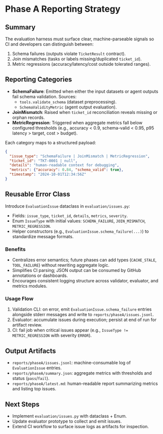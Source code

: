 # Phase A Reporting Strategy

## Summary
The evaluation harness must surface clear, machine-parseable signals so CI and developers can distinguish between:
1. Schema failures (outputs violate `TicketResult` contract).
2. Join mismatches (tasks or labels missing/duplicated `ticket_id`).
3. Metric regressions (accuracy/latency/cost outside tolerated ranges).

## Reporting Categories
- **SchemaFailure**: Emitted when either the input datasets or agent outputs fail schema validation. Sources:
  - `tools.validate_schema` (dataset preprocessing).
  - `SchemaValidityMetric` (agent output evaluation).
- **JoinMismatch**: Raised when `ticket_id` reconciliation reveals missing or orphan records.
- **MetricRegression**: Triggered when aggregate metrics fall below configured thresholds (e.g., accuracy < 0.9, schema-valid < 0.95, p95 latency > target, cost > budget).

Each category maps to a structured payload:
```json
{
  "issue_type": "SchemaFailure | JoinMismatch | MetricRegression",
  "ticket_id": "TKT-0001 | null",
  "details": "human-readable context for debugging",
  "metrics": {"accuracy": 0.84, "schema_valid": true},
  "timestamp": "2024-10-01T12:34:56Z"
}
```

## Reusable Error Class
Introduce `EvaluationIssue` dataclass in `evaluation/issues.py`:
- Fields: `issue_type`, `ticket_id`, `details`, `metrics`, `severity`.
- Enum `IssueType` with initial values: `SCHEMA_FAILURE`, `JOIN_MISMATCH`, `METRIC_REGRESSION`.
- Helper constructors (e.g., `EvaluationIssue.schema_failure(...)`) to standardize message formats.

### Benefits
- Centralizes error semantics; future phases can add types (`CACHE_STALE`, `TOOL_FAILURE`) without rewriting aggregate logic.
- Simplifies CI parsing; JSON output can be consumed by GitHub annotations or dashboards.
- Encourages consistent logging structure across validator, evaluator, and metrics modules.

### Usage Flow
1. Validation CLI: on error, emit `EvaluationIssue.schema_failure` entries alongside stderr messages and write to `reports/phaseA/issues.jsonl`.
2. Evaluator: accumulate issues during execution; persist at end of run for artifact review.
3. CI: fail job when critical issues appear (e.g., `IssueType != METRIC_REGRESSION` with severity `ERROR`).

## Output Artifacts
- `reports/phaseA/issues.jsonl`: machine-consumable log of `EvaluationIssue` entries.
- `reports/phaseA/summary.json`: aggregate metrics with thresholds and status (`pass`/`fail`).
- `reports/phaseA/latest.md`: human-readable report summarizing metrics and listing top issues.

## Next Steps
- Implement `evaluation/issues.py` with dataclass + Enum.
- Update evaluator prototype to collect and emit issues.
- Extend CI workflow to surface issue logs as artifacts for inspection.
